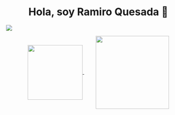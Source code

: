 <div align="center">
 <h1 align="center">Hola, soy Ramiro Quesada 👋</h1>
</div>

![](https://komarev.com/ghpvc/?username=ramiroquesada&style=for-the-badge)

<div align="center">
 <a href="#">
  <img align="center" src="https://github-readme-stats.vercel.app/api?username=ramiroquesada&hide=issues,contribs&show_icons=true&theme=transparent" height="150px" />
 </a>
 &nbsp;&nbsp;&nbsp;&nbsp;&nbsp;&nbsp;&nbsp;
 <a href="#">
   <img align="center" src="https://github-readme-stats.vercel.app/api/top-langs/?username=ramiroquesada" height="200px" />
 </a>
</div>
 
